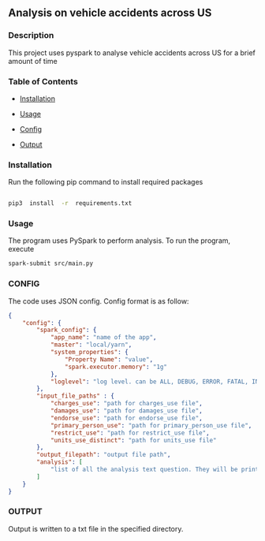 
## Analysis on vehicle accidents across US

  

### Description

This project uses pyspark to analyse vehicle accidents across US for a brief amount of time

  

### Table of Contents

- [Installation](#installation)

- [Usage](#usage)

- [Config](#config)

- [Output](#output)


  

### Installation

Run the following pip command to install required packages

```bash

pip3  install  -r  requirements.txt
```

  

### Usage

The program uses PySpark to perform analysis. To run the program, execute
```bash
spark-submit src/main.py
```

### CONFIG
The code uses JSON config. Config format is as follow:

```JSON
{
    "config": {
        "spark_config": {
            "app_name": "name of the app",
            "master": "local/yarn",
            "system_properties": {
                "Property Name": "value",
                "spark.executor.memory": "1g"
            },
            "loglevel": "log level. can be ALL, DEBUG, ERROR, FATAL, INFO, OFF, TRACE, WARN"
        },
        "input_file_paths" : {
            "charges_use": "path for charges_use file",
            "damages_use": "path for damages_use file",
            "endorse_use": "path for endorse_use file",
            "primary_person_use": "path for primary_person_use file",
            "restrict_use": "path for restrict_use file",
            "units_use_distinct": "path for units_use file"
        },
        "output_filepath": "output file path",
        "analysis": [
            "list of all the analysis text question. They will be printed in the file along with answers."
        ]
    }
}
```

### OUTPUT
Output is written to a txt file in the specified directory.

